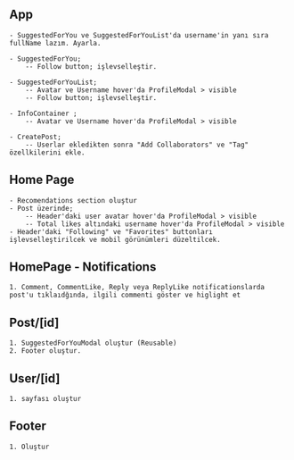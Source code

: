 ## App

    - SuggestedForYou ve SuggestedForYouList'da username'in yanı sıra fullName lazım. Ayarla.

    - SuggestedForYou;
        -- Follow button; işlevselleştir.

    - SuggestedForYouList;
        -- Avatar ve Username hover'da ProfileModal > visible
        -- Follow button; işlevselleştir.

    - InfoContainer ;
        -- Avatar ve Username hover'da ProfileModal > visible

    - CreatePost;
        -- Userlar ekledikten sonra "Add Collaborators" ve "Tag" özellkilerini ekle.

## Home Page

    - Recomendations section oluştur
    - Post üzerinde;
        -- Header'daki user avatar hover'da ProfileModal > visible
        -- Total likes altındaki username hover'da ProfileModal > visible
    - Header'daki "Following" ve "Favorites" buttonları işlevselleştirilcek ve mobil görünümleri düzeltilcek.

## HomePage - Notifications

    1. Comment, CommentLike, Reply veya ReplyLike notificationslarda post'u tıklaıdğında, ilgili commenti göster ve higlight et

## Post/[id]

    1. SuggestedForYouModal oluştur (Reusable)
    2. Footer oluştur.

## User/[id]

    1. sayfası oluştur

## Footer

    1. Oluştur
